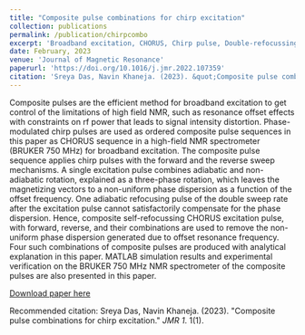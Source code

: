 ```yaml
---
title: "Composite pulse combinations for chirp excitation"
collection: publications
permalink: /publication/chirpcombo
excerpt: 'Broadband excitation, CHORUS, Chirp pulse, Double-refocussing, Composite pulses, Adiabatic pulse '
date: February, 2023
venue: 'Journal of Magnetic Resonance'
paperurl: 'https://doi.org/10.1016/j.jmr.2022.107359'
citation: 'Sreya Das, Navin Khaneja. (2023). &quot;Composite pulse combinations for chirp excitation.&quot; <i>JMR</i>. 1(1).'
---
```

 Composite pulses are the efficient method for broadband excitation to get control of the limitations of high field NMR, such as resonance offset effects with constraints on rf power that leads to signal intensity distortion. Phase-modulated chirp pulses are used as ordered composite pulse sequences in this paper as CHORUS sequence in a high-field NMR spectrometer (BRUKER 750 MHz) for broadband excitation. The composite pulse sequence applies chirp pulses with the forward and the reverse sweep mechanisms. A single excitation pulse combines adiabatic and non-adiabatic rotation, explained as a three-phase rotation, which leaves the magnetizing vectors to a non-uniform phase dispersion as a function of the offset frequency. One adiabatic refocusing pulse of the double sweep rate after the excitation pulse cannot satisfactorily compensate for the phase dispersion. Hence, composite self-refocussing CHORUS excitation pulse, with forward, reverse, and their combinations are used to remove the non-uniform phase dispersion generated due to offset resonance frequency. Four such combinations of composite pulses are produced with analytical explanation in this paper. MATLAB simulation results and experimental verification on the BRUKER 750 MHz NMR spectrometer of the composite pulses are also presented in this paper.

[Download paper here](http://sreya-das.github.io/files/paper1.pdf)

Recommended citation: Sreya Das, Navin Khaneja. (2023). "Composite pulse combinations for chirp excitation." <i>JMR 1</i>. 1(1).

